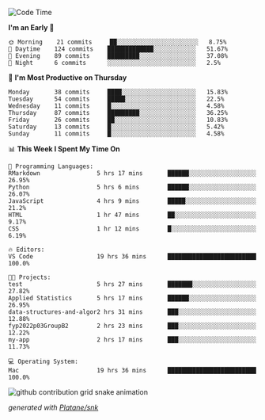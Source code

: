 <!--START_SECTION:waka-->
![Code Time](http://img.shields.io/badge/Code%20Time-83%20hrs%2018%20mins-blue)

**I'm an Early 🐤** 

```text
🌞 Morning    21 commits     ██░░░░░░░░░░░░░░░░░░░░░░░   8.75% 
🌆 Daytime    124 commits    █████████████░░░░░░░░░░░░   51.67% 
🌃 Evening    89 commits     █████████░░░░░░░░░░░░░░░░   37.08% 
🌙 Night      6 commits      ░░░░░░░░░░░░░░░░░░░░░░░░░   2.5%

```
📅 **I'm Most Productive on Thursday** 

```text
Monday       38 commits     ████░░░░░░░░░░░░░░░░░░░░░   15.83% 
Tuesday      54 commits     █████░░░░░░░░░░░░░░░░░░░░   22.5% 
Wednesday    11 commits     █░░░░░░░░░░░░░░░░░░░░░░░░   4.58% 
Thursday     87 commits     █████████░░░░░░░░░░░░░░░░   36.25% 
Friday       26 commits     ██░░░░░░░░░░░░░░░░░░░░░░░   10.83% 
Saturday     13 commits     █░░░░░░░░░░░░░░░░░░░░░░░░   5.42% 
Sunday       11 commits     █░░░░░░░░░░░░░░░░░░░░░░░░   4.58%

```


📊 **This Week I Spent My Time On** 

```text
💬 Programming Languages: 
RMarkdown                5 hrs 17 mins       ██████░░░░░░░░░░░░░░░░░░░   26.95% 
Python                   5 hrs 6 mins        ██████░░░░░░░░░░░░░░░░░░░   26.07% 
JavaScript               4 hrs 9 mins        █████░░░░░░░░░░░░░░░░░░░░   21.2% 
HTML                     1 hr 47 mins        ██░░░░░░░░░░░░░░░░░░░░░░░   9.17% 
CSS                      1 hr 12 mins        █░░░░░░░░░░░░░░░░░░░░░░░░   6.19%

🔥 Editors: 
VS Code                  19 hrs 36 mins      █████████████████████████   100.0%

🐱‍💻 Projects: 
test                     5 hrs 27 mins       ███████░░░░░░░░░░░░░░░░░░   27.82% 
Applied Statistics       5 hrs 17 mins       ██████░░░░░░░░░░░░░░░░░░░   26.95% 
data-structures-and-algor2 hrs 31 mins       ███░░░░░░░░░░░░░░░░░░░░░░   12.88% 
fyp2022p03GroupB2        2 hrs 23 mins       ███░░░░░░░░░░░░░░░░░░░░░░   12.22% 
my-app                   2 hrs 17 mins       ███░░░░░░░░░░░░░░░░░░░░░░   11.73%

💻 Operating System: 
Mac                      19 hrs 36 mins      █████████████████████████   100.0%

```


<!--END_SECTION:waka-->


<!--Snake Game-->
![github contribution grid snake animation](https://raw.githubusercontent.com/viggo-gascou/viggo-gascou/output/github-contribution-grid-snake.svg)

_generated with [Platane/snk](https://github.com/Platane/snk)_
<!--Snake Game-->

